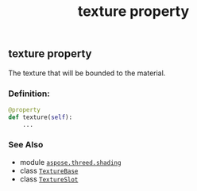 ﻿---
title: texture property
second_title: Aspose.3D for Python via .NET API References
description: 
type: docs
weight: 40
url: /aspose.threed.shading/textureslot/texture/
is_root: false
---

## texture property


The texture that will be bounded to the material.
### Definition:
```python
@property
def texture(self):
    ...
```

### See Also
* module [`aspose.threed.shading`](../../)
* class [`TextureBase`](/3d/python-net/aspose.threed.shading/texturebase)
* class [`TextureSlot`](/3d/python-net/aspose.threed.shading/textureslot)
